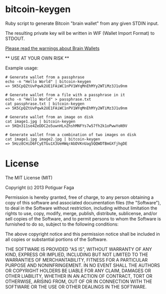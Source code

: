bitcoin-keygen
==============

Ruby script to generate Bitcoin "brain wallet" from any given STDIN input.

The resulting private key will be written in WIF (Wallet Import Format) to STDOUT.

[Please read the warnings about Brain Wallets](https://en.bitcoin.it/wiki/Brainwallet#Precaution)

** USE AT YOUR OWN RISK **

Example usage:

```
# Generate wallet from a passphrase
echo -n "Hello World" | bitcoin-keygen
=> 5K5CpQZtUvPqwk2UE1FAiWC1nPV1WYqMnEhMYy2WTiMz3J1u9nm

# Generate wallet from a file with a passphrase in it
echo -n "Hello World" > passphrase.txt
cat passphrase.txt | bitcoin-keygen
=> 5K5CpQZtUvPqwk2UE1FAiWC1nPV1WYqMnEhMYy2WTiMz3J1u9nm

# Generate wallet from an image on disk
cat image1.jpg | bitcoin-keygen
=> 5KQn311se4ZeDDC2o5uwnHLnZhshMNFYs7w57fh2k1oPwwYoN9V

# Generate wallet from a combination of two images on disk
cat image1.jpg image2.jpg | bitcoin-keygen
=> 5Hzz8CHiD6FCyETGu1X3UeHWqrAbDVKnUag5QQWDTBmGXfjhgDE
```


License
=======

The MIT License (MIT)

Copyright (c) 2013 Potiguar Faga

Permission is hereby granted, free of charge, to any person obtaining a copy
of this software and associated documentation files (the "Software"), to deal
in the Software without restriction, including without limitation the rights
to use, copy, modify, merge, publish, distribute, sublicense, and/or sell
copies of the Software, and to permit persons to whom the Software is
furnished to do so, subject to the following conditions:

The above copyright notice and this permission notice shall be included in
all copies or substantial portions of the Software.

THE SOFTWARE IS PROVIDED "AS IS", WITHOUT WARRANTY OF ANY KIND, EXPRESS OR
IMPLIED, INCLUDING BUT NOT LIMITED TO THE WARRANTIES OF MERCHANTABILITY,
FITNESS FOR A PARTICULAR PURPOSE AND NONINFRINGEMENT. IN NO EVENT SHALL THE
AUTHORS OR COPYRIGHT HOLDERS BE LIABLE FOR ANY CLAIM, DAMAGES OR OTHER
LIABILITY, WHETHER IN AN ACTION OF CONTRACT, TORT OR OTHERWISE, ARISING FROM,
OUT OF OR IN CONNECTION WITH THE SOFTWARE OR THE USE OR OTHER DEALINGS IN
THE SOFTWARE.
